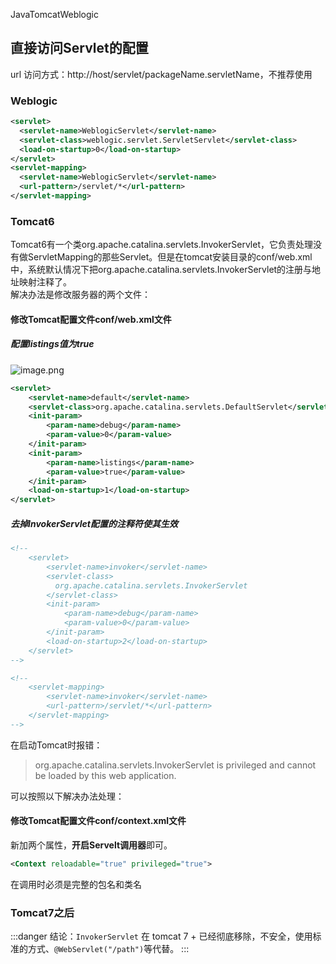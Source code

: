 JavaTomcatWeblogic
<a name="eRFPz"></a>
## 直接访问Servlet的配置
url 访问方式：http://host/servlet/packageName.servletName，不推荐使用
<a name="gqNXx"></a>
### Weblogic
```xml
<servlet>
  <servlet-name>WeblogicServlet</servlet-name>
  <servlet-class>weblogic.servlet.ServletServlet</servlet-class>
  <load-on-startup>0</load-on-startup>
</servlet>
<servlet-mapping>
  <servlet-name>WeblogicServlet</servlet-name>
  <url-pattern>/servlet/*</url-pattern>
</servlet-mapping>
```
<a name="P2tqK"></a>
### Tomcat6
Tomcat6有一个类org.apache.catalina.servlets.InvokerServlet，它负责处理没有做ServletMapping的那些Servlet。但是在tomcat安装目录的conf/web.xml中，系统默认情况下把org.apache.catalina.servlets.InvokerServlet的注册与地址映射注释了。<br />解决办法是修改服务器的两个文件：
<a name="JyP8B"></a>
#### 修改Tomcat配置文件conf/web.xml文件
<a name="UoIRW"></a>
##### 配置listings值为true
![image.png](https://cdn.nlark.com/yuque/0/2023/png/396745/1681195700866-f3b125d4-ee94-4b93-af8b-0b57034f9e06.png#averageHue=%23fcfcfc&clientId=u7927ff9a-7197-4&from=paste&height=348&id=u483f53d3&originHeight=870&originWidth=2735&originalType=binary&ratio=2.5&rotation=0&showTitle=false&size=92183&status=done&style=shadow&taskId=u876b90e5-a3e2-4730-abdb-f8cdad9d0ec&title=&width=1094)
```xml
<servlet>
    <servlet-name>default</servlet-name>
    <servlet-class>org.apache.catalina.servlets.DefaultServlet</servlet-class>
    <init-param>
        <param-name>debug</param-name>
        <param-value>0</param-value>
    </init-param>
    <init-param>
        <param-name>listings</param-name>
        <param-value>true</param-value>
    </init-param>
    <load-on-startup>1</load-on-startup>
</servlet>
```
<a name="AUTv9"></a>
##### 去掉InvokerServlet配置的注释符使其生效
```xml
<!--
    <servlet>
        <servlet-name>invoker</servlet-name>
        <servlet-class>
          org.apache.catalina.servlets.InvokerServlet
        </servlet-class>
        <init-param>
            <param-name>debug</param-name>
            <param-value>0</param-value>
        </init-param>
        <load-on-startup>2</load-on-startup>
    </servlet>
-->

<!--
    <servlet-mapping>
        <servlet-name>invoker</servlet-name>
        <url-pattern>/servlet/*</url-pattern>
    </servlet-mapping>
-->
```
在启动Tomcat时报错：
> org.apache.catalina.servlets.InvokerServlet is privileged and cannot be loaded by this web application.

可以按照以下解决办法处理：
<a name="h43nB"></a>
#### 修改Tomcat配置文件conf/context.xml文件
新加两个属性，**开启Servelt调用器**即可。
```xml
<Context reloadable="true" privileged="true">
```
在调用时必须是完整的包名和类名
<a name="aoaHg"></a>
### Tomcat7之后
:::danger
结论：`InvokerServlet` 在 tomcat 7 + 已经彻底移除，不安全，使用标准的方式、`@WebServlet("/path")`等代替。
:::
